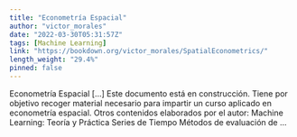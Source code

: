 ```yaml
---
title: "Econometría Espacial"
author: "victor_morales"
date: "2022-03-30T05:31:57Z"
tags: [Machine Learning]
link: "https://bookdown.org/victor_morales/SpatialEconometrics/"
length_weight: "29.4%"
pinned: false
---
```


Econometría Espacial [...] Este documento está en construcción. Tiene por objetivo recoger material necesario para impartir un curso aplicado en econometría espacial. Otros contenidos elaborados por el autor: Machine Learning: Teoría y Práctica Series de Tiempo Métodos de evaluación de ...
